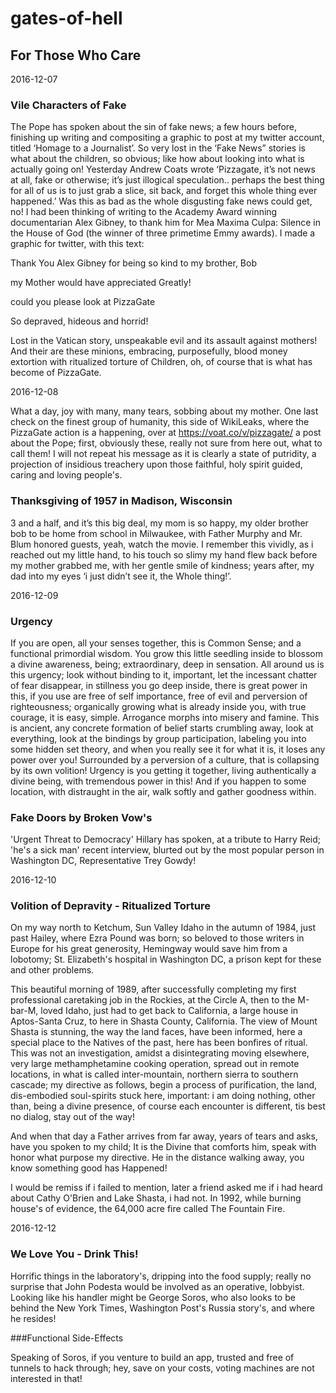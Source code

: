 # gates-of-hell

## For Those Who Care


2016-12-07 

### Vile Characters of Fake
   


The Pope has spoken about the sin of fake news; a few hours before, finishing up writing and compositing a graphic to post at my twitter account, titled ‘Homage to a Journalist’. So very lost in the ‘Fake News” stories is what about the children, so obvious; like how about looking into what is actually going on! Yesterday Andrew Coats wrote ‘Pizzagate, it’s not news at all, fake or otherwise; it’s just illogical speculation..   perhaps the best thing for all of us is to just grab a slice, sit back, and forget this whole thing ever happened.’ Was this as bad as the whole disgusting fake news could get, no! I had been thinking of writing to the Academy Award winning documentarian Alex Gibney, to thank him for Mea Maxima Culpa: Silence in the House of God (the winner of three primetime Emmy awards). I made a graphic for twitter, with this text:



Thank You Alex Gibney for being so kind to my brother, Bob
   
my Mother would have appreciated Greatly!


could you please look at PizzaGate

So depraved, hideous and horrid!



Lost in the Vatican story, unspeakable evil and its assault against mothers! And their are these minions,  embracing, purposefully, blood money extortion with ritualized torture of Children, oh, of course that is what has become of PizzaGate.



2016-12-08

What a day, joy with many, many tears, sobbing about my mother. One last check on the finest group of humanity, this side of WikiLeaks, where the PizzaGate action is a happening, over at https://voat.co/v/pizzagate/ a post about the Pope; first, obviously these, really not sure from here out, what to call them! I will not repeat his message as it is clearly a state of putridity, a projection of insidious treachery upon those faithful, holy spirit guided, caring and loving people's.



### Thanksgiving of 1957 in Madison, Wisconsin

3 and a half, and it’s this big deal, my mom is so happy, my older brother bob to be home from school in Milwaukee, with Father Murphy and Mr. Blum honored guests, yeah, watch the movie. I remember this vividly, as i reached out my little hand, to his touch so slimy my hand flew back before my mother grabbed me, with her gentle smile of kindness; years after, my dad into my eyes ‘i just didn’t see it, the Whole thing!’.




2016-12-09

### Urgency

If you are open, all your senses together, this is Common Sense; and a functional primordial wisdom. You grow this little seedling inside to blossom a divine awareness, being; extraordinary, deep in sensation. All around us is this urgency; look without binding to it, important, let the incessant chatter of fear disappear, in stillness you go deep inside, there is great power in this, if you use are free of self importance, free of evil and perversion of righteousness; organically growing what is already inside you, with true courage, it is easy, simple. Arrogance morphs into misery and famine. This is ancient, any concrete formation of belief starts crumbling away, look at everything, look at the bindings by group participation, labeling you into some hidden set theory, and when you really see it for what it is, it loses any power over you! Surrounded by a perversion of a culture, that is collapsing by its own volition! Urgency is you getting it together, living authentically a divine being, with tremendous power in this! And if you happen to some location, with distraught in the air, walk softly and gather goodness within.




### Fake Doors by Broken Vow's
 
'Urgent Threat to Democracy' Hillary has spoken, at a tribute to Harry Reid; 'he's a sick man' recent interview, blurted out by the most popular person in Washington DC, Representative Trey Gowdy!




2016-12-10

### Volition of Depravity - Ritualized Torture

On my way north to Ketchum, Sun Valley Idaho in the autumn of 1984, just past Hailey, where Ezra Pound was born; so beloved to those writers in Europe for his great generosity, Hemingway would save him from a lobotomy; St. Elizabeth's hospital in Washington DC, a prison kept for these and other problems.

This beautiful morning of 1989, after successfully completing my first professional caretaking job in the Rockies, at the Circle A, then to the M-bar-M, loved Idaho, just had to get back to California, a large house in Aptos-Santa Cruz, to here in Shasta County, California. The view of Mount Shasta is stunning, the way the land faces, have been informed, here a special place to the Natives of the past, here has been bonfires of ritual. This was not an investigation, amidst a disintegrating moving elsewhere, very large methamphetamine cooking operation, spread out in remote locations, in what is called inter-mountain, northern sierra to southern cascade; my directive as follows, begin a process of purification, the land, dis-embodied soul-spirits stuck here, important: i am doing nothing, other than, being a divine presence, of course each encounter is different, tis best no dialog, stay out of the way!

And when that day a Father arrives from far away, years of tears and asks,  have you spoken to my child; It is the Divine that comforts him, speak with honor what purpose my directive. He in the distance walking away, you know something good has Happened!

I would be remiss if i failed to mention, later a friend asked me if i had heard about Cathy O'Brien and Lake Shasta, i had not. In 1992, while burning house's of evidence, the 64,000 acre fire called The Fountain Fire.




2016-12-12

### We Love You - Drink This!

Horrific things in the laboratory's, dripping into the food supply; really no surprise that John Podesta would be involved as an operative, lobbyist. Looking like his handler might be George Soros, who also looks to be behind the New York Times, Washington Post's Russia story's, and where he resides!



###Functional Side-Effects

Speaking of Soros, if you venture to build an app, trusted and free of tunnels to hack through; hey, save on your costs, voting machines are not interested in that!















